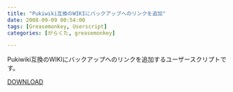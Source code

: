 ```yaml
---
title: "Pukiwiki互換のWIKIにバックアップへのリンクを追加"
date: 2008-09-09 00:54:00
tags: [Greasemonkey, Userscript]
categories: [がらくた, greasemonkey]

---
```


Pukiwiki互換のWIKIにバックアップへのリンクを追加するユーザースクリプトです。
	  
[DOWNLOAD][1] 

 [1]: /junk/greasemonkey/add_backup_link_for_pukiwiki.user.js
